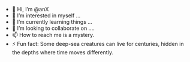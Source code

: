 - 👋 Hi, I’m @anX
- 👀 I’m interested in myself ...
- 🌱 I’m currently learning things ...
- 💞️ I’m looking to collaborate on ....
- 📫 How to reach me is a mystery.
- ⚡ Fun fact:  Some deep-sea creatures can live for centuries, hidden in the depths where time moves differently.

<!---
anXShade/anXShade is a ✨ special ✨ repository because its `README.md` (this file) appears on your GitHub profile.
You can click the Preview link to take a look at your changes.
--->
